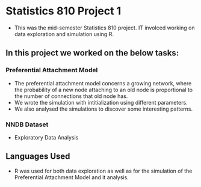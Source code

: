# Statistics 810 Project 1
- This was the mid-semester Statistics 810 project. IT involced working on data exploration and simulation using R. 

## In this project we worked on the below tasks:
### Preferential Attachment Model
- The preferential attachment model concerns a growing network, where the probability of a
new node attaching to an old node is proportional to the number of connections that old node
has.
- We wrote the simulation with intitialization using different parameters.
- We also analysed the simulations to discover some interesting patterns.   
### NNDB Dataset
- Exploratory Data Analysis


## Languages Used
- R was used for both data exploration as well as for the simulation of the Preferential Attachment Model and it analysis. 